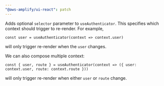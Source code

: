 ```yaml
---
"@aws-amplify/ui-react": patch
---
```


Adds optional `selector` parameter to `useAuthenticator`. This specifies which context should trigger to re-render. For example,

```tsx
const user = useAuthenticator(context => context.user)
```

will only trigger re-render when the `user` changes.

We can also compose multiple context:

```tsx
const { user, route } = useAuthenticator(context => ({ user: context.user, route: context.route }))
```

will only trigger re-render when either `user` or `route` change.
